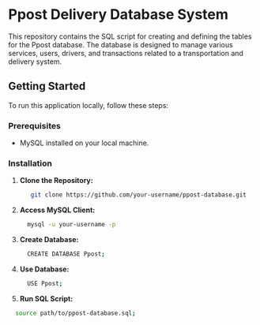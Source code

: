 # Ppost Delivery Database System 

This repository contains the SQL script for creating and defining the tables for the Ppost database. The database is designed to manage various services, users, drivers, and transactions related to a transportation and delivery system.

## Getting Started

To run this application locally, follow these steps:

### Prerequisites

- MySQL installed on your local machine.

### Installation

1. **Clone the Repository:**
   ```bash
      git clone https://github.com/your-username/ppost-database.git

2. **Access MySQL Client:**
   ```bash
     mysql -u your-username -p

4. **Create Database:**
   ```bash
     CREATE DATABASE Ppost;

6. **Use Database:**
   ```bash
     USE Ppost;

8. **Run SQL Script:**   
 ```bash
   source path/to/ppost-database.sql;

